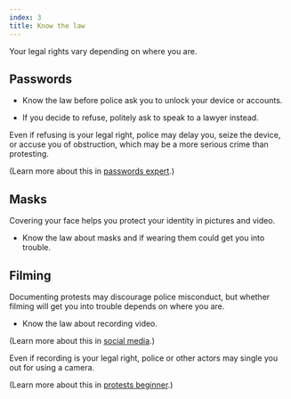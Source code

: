 ```yaml
---
index: 3
title: Know the law
---
```

Your legal rights vary depending on where you are. 

## Passwords 

*	Know the law before police ask you to unlock your device or accounts. 

*	If you decide to refuse, politely ask to speak to a lawyer instead. 

Even if refusing is your legal right, police may delay you, seize the device, or accuse you of obstruction, which may be a more serious crime than protesting. 

(Learn more about this in [passwords expert](umbrella://lesson/passwords/2).)

## Masks

Covering your face helps you protect your identity in pictures and video.

*	Know the law about masks and if wearing them could get you into trouble. 

## Filming

Documenting protests may discourage police misconduct, but whether filming will get you into trouble depends on where you are.

*	Know the law about recording video.

(Learn more about this in [social media](umbrella://lesson/social-media/0).)

Even if recording is your legal right, police or other actors may single you out for using a camera.  

(Learn more about this in [protests beginner](umbrella://lesson/protests/0).)